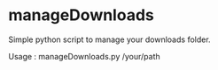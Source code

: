 manageDownloads
===============

Simple python script to manage your downloads folder.

Usage : manageDownloads.py /your/path 
